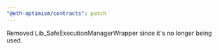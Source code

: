 ```yaml
---
"@eth-optimism/contracts": patch
---
```


Removed Lib_SafeExecutionManagerWrapper since it's no longer being used.
